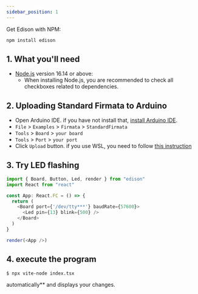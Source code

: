 ```yaml
---
sidebar_position: 1
---
```

Get Edison with NPM:

```bash
npm install edison
```

## 1. What you'll need

- [Node.js](https://nodejs.org/en/download/) version 16.14 or above:
  - When installing Node.js, you are recommended to check all checkboxes related to dependencies.


## 2. Uploading Standard Firmata to Arduino

- Open Arduino IDE. if you have not install that, [install Arduino IDE](https://www.arduino.cc/en/software).
- `File` > `Examples` > `Firmata` > `StandardFirmata`
- `Tools` > `Board` > `your board`
- `Tools` > `Port` > `your port`
- Click `Upload` button.
if you use WSL, you need to follow [this instruction](/docs/Getting%20Started/How%20to%20WSL)
## 3. Try LED flashing

```ts title="index.tsx"
import { Board, Button, Led, render } from "edison"
import React from "react"

const App: React.FC = () => {
  return (
    <Board port={'/dev/tty***'} baudRate={57600}> 
      <Led pin={13} blink={500} />
    </Board>
  )
}

render(<App />)
```

## 4. execute the program

```bash
$ npx vite-node index.tsx
```

automatically\*\* and displays your changes.
